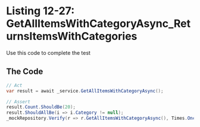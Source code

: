 # Listing 12-27: GetAllItemsWithCategoryAsync_ReturnsItemsWithCategories

Use this code to complete the test

## The Code

```cs
// Act
var result = await _service.GetAllItemsWithCategoryAsync();

// Assert
result.Count.ShouldBe(20);
result.ShouldAllBe(i => i.Category != null);
_mockRepository.Verify(r => r.GetAllItemsWithCategoryAsync(), Times.Once);
```  